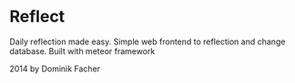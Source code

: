 # Reflect

Daily reflection made easy.
Simple web frontend to reflection and change database.
Built with meteor framework

2014 by Dominik Facher
